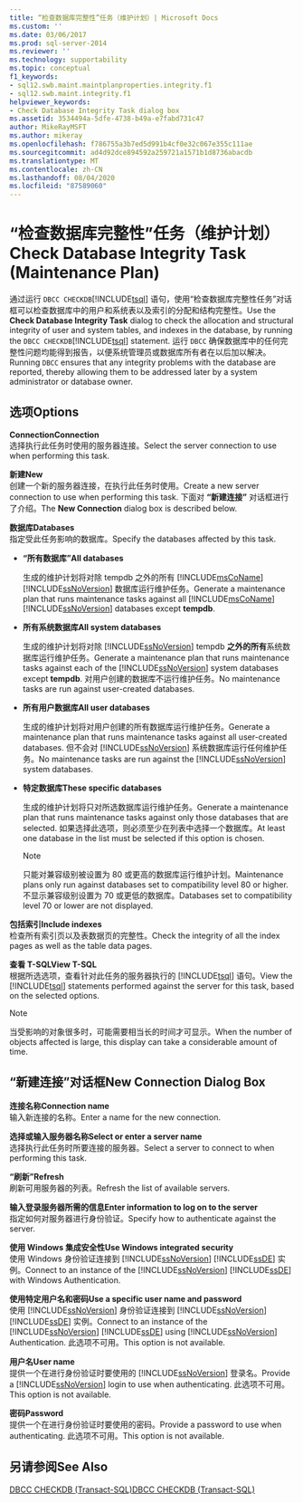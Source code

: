 ```yaml
---
title: “检查数据库完整性”任务（维护计划）| Microsoft Docs
ms.custom: ''
ms.date: 03/06/2017
ms.prod: sql-server-2014
ms.reviewer: ''
ms.technology: supportability
ms.topic: conceptual
f1_keywords:
- sql12.swb.maint.maintplanproperties.integrity.f1
- sql12.swb.maint.integrity.f1
helpviewer_keywords:
- Check Database Integrity Task dialog box
ms.assetid: 3534494a-5dfe-4738-b49a-e7fabd731c47
author: MikeRayMSFT
ms.author: mikeray
ms.openlocfilehash: f786755a3b7ed5d991b4cf0e32c067e355c111ae
ms.sourcegitcommit: ad4d92dce894592a259721a1571b1d8736abacdb
ms.translationtype: MT
ms.contentlocale: zh-CN
ms.lasthandoff: 08/04/2020
ms.locfileid: "87589060"
---
```

# <a name="check-database-integrity-task-maintenance-plan"></a><span data-ttu-id="19591-102">“检查数据库完整性”任务（维护计划）</span><span class="sxs-lookup"><span data-stu-id="19591-102">Check Database Integrity Task (Maintenance Plan)</span></span>
  <span data-ttu-id="19591-103">通过运行 `DBCC CHECKDB`[!INCLUDE[tsql](../../includes/tsql-md.md)] 语句，使用“检查数据库完整性任务”对话框可以检查数据库中的用户和系统表以及索引的分配和结构完整性。</span><span class="sxs-lookup"><span data-stu-id="19591-103">Use the **Check Database Integrity Task** dialog to check the allocation and structural integrity of user and system tables, and indexes in the database, by running the `DBCC CHECKDB`[!INCLUDE[tsql](../../includes/tsql-md.md)] statement.</span></span> <span data-ttu-id="19591-104">运行 `DBCC` 确保数据库中的任何完整性问题均能得到报告，以便系统管理员或数据库所有者在以后加以解决。</span><span class="sxs-lookup"><span data-stu-id="19591-104">Running `DBCC` ensures that any integrity problems with the database are reported, thereby allowing them to be addressed later by a system administrator or database owner.</span></span>  
  
## <a name="options"></a><span data-ttu-id="19591-105">选项</span><span class="sxs-lookup"><span data-stu-id="19591-105">Options</span></span>  
 <span data-ttu-id="19591-106">**Connection**</span><span class="sxs-lookup"><span data-stu-id="19591-106">**Connection**</span></span>  
 <span data-ttu-id="19591-107">选择执行此任务时使用的服务器连接。</span><span class="sxs-lookup"><span data-stu-id="19591-107">Select the server connection to use when performing this task.</span></span>  
  
 <span data-ttu-id="19591-108">**新建**</span><span class="sxs-lookup"><span data-stu-id="19591-108">**New**</span></span>  
 <span data-ttu-id="19591-109">创建一个新的服务器连接，在执行此任务时使用。</span><span class="sxs-lookup"><span data-stu-id="19591-109">Create a new server connection to use when performing this task.</span></span> <span data-ttu-id="19591-110">下面对 **“新建连接”** 对话框进行了介绍。</span><span class="sxs-lookup"><span data-stu-id="19591-110">The **New Connection** dialog box is described below.</span></span>  
  
 <span data-ttu-id="19591-111">**数据库**</span><span class="sxs-lookup"><span data-stu-id="19591-111">**Databases**</span></span>  
 <span data-ttu-id="19591-112">指定受此任务影响的数据库。</span><span class="sxs-lookup"><span data-stu-id="19591-112">Specify the databases affected by this task.</span></span>  
  
-   <span data-ttu-id="19591-113">**“所有数据库”**</span><span class="sxs-lookup"><span data-stu-id="19591-113">**All databases**</span></span>  
  
     <span data-ttu-id="19591-114">生成的维护计划将对除 tempdb 之外的所有 [!INCLUDE[msCoName](../../includes/msconame-md.md)] [!INCLUDE[ssNoVersion](../../includes/ssnoversion-md.md)] 数据库运行维护任务。</span><span class="sxs-lookup"><span data-stu-id="19591-114">Generate a maintenance plan that runs maintenance tasks against all [!INCLUDE[msCoName](../../includes/msconame-md.md)] [!INCLUDE[ssNoVersion](../../includes/ssnoversion-md.md)] databases except **tempdb**.</span></span>  
  
-   <span data-ttu-id="19591-115">**所有系统数据库**</span><span class="sxs-lookup"><span data-stu-id="19591-115">**All system databases**</span></span>  
  
     <span data-ttu-id="19591-116">生成的维护计划将对除 [!INCLUDE[ssNoVersion](../../includes/ssnoversion-md.md)] tempdb **之外的所有**系统数据库运行维护任务。</span><span class="sxs-lookup"><span data-stu-id="19591-116">Generate a maintenance plan that runs maintenance tasks against each of the [!INCLUDE[ssNoVersion](../../includes/ssnoversion-md.md)] system databases except **tempdb**.</span></span> <span data-ttu-id="19591-117">对用户创建的数据库不运行维护任务。</span><span class="sxs-lookup"><span data-stu-id="19591-117">No maintenance tasks are run against user-created databases.</span></span>  
  
-   <span data-ttu-id="19591-118">**所有用户数据库**</span><span class="sxs-lookup"><span data-stu-id="19591-118">**All user databases**</span></span>  
  
     <span data-ttu-id="19591-119">生成的维护计划将对用户创建的所有数据库运行维护任务。</span><span class="sxs-lookup"><span data-stu-id="19591-119">Generate a maintenance plan that runs maintenance tasks against all user-created databases.</span></span> <span data-ttu-id="19591-120">但不会对 [!INCLUDE[ssNoVersion](../../includes/ssnoversion-md.md)] 系统数据库运行任何维护任务。</span><span class="sxs-lookup"><span data-stu-id="19591-120">No maintenance tasks are run against the [!INCLUDE[ssNoVersion](../../includes/ssnoversion-md.md)] system databases.</span></span>  
  
-   <span data-ttu-id="19591-121">**特定数据库**</span><span class="sxs-lookup"><span data-stu-id="19591-121">**These specific databases**</span></span>  
  
     <span data-ttu-id="19591-122">生成的维护计划将只对所选数据库运行维护任务。</span><span class="sxs-lookup"><span data-stu-id="19591-122">Generate a maintenance plan that runs maintenance tasks against only those databases that are selected.</span></span> <span data-ttu-id="19591-123">如果选择此选项，则必须至少在列表中选择一个数据库。</span><span class="sxs-lookup"><span data-stu-id="19591-123">At least one database in the list must be selected if this option is chosen.</span></span>  
  
    > [!NOTE]  
    >  <span data-ttu-id="19591-124">只能对兼容级别被设置为 80 或更高的数据库运行维护计划。</span><span class="sxs-lookup"><span data-stu-id="19591-124">Maintenance plans only run against databases set to compatibility level 80 or higher.</span></span> <span data-ttu-id="19591-125">不显示兼容级别设置为 70 或更低的数据库。</span><span class="sxs-lookup"><span data-stu-id="19591-125">Databases set to compatibility level 70 or lower are not displayed.</span></span>  
  
 <span data-ttu-id="19591-126">**包括索引**</span><span class="sxs-lookup"><span data-stu-id="19591-126">**Include indexes**</span></span>  
 <span data-ttu-id="19591-127">检查所有索引页以及表数据页的完整性。</span><span class="sxs-lookup"><span data-stu-id="19591-127">Check the integrity of all the index pages as well as the table data pages.</span></span>  
  
 <span data-ttu-id="19591-128">**查看 T-SQL**</span><span class="sxs-lookup"><span data-stu-id="19591-128">**View T-SQL**</span></span>  
 <span data-ttu-id="19591-129">根据所选选项，查看针对此任务的服务器执行的 [!INCLUDE[tsql](../../includes/tsql-md.md)] 语句。</span><span class="sxs-lookup"><span data-stu-id="19591-129">View the [!INCLUDE[tsql](../../includes/tsql-md.md)] statements performed against the server for this task, based on the selected options.</span></span>  
  
> [!NOTE]  
>  <span data-ttu-id="19591-130">当受影响的对象很多时，可能需要相当长的时间才可显示。</span><span class="sxs-lookup"><span data-stu-id="19591-130">When the number of objects affected is large, this display can take a considerable amount of time.</span></span>  
  
## <a name="new-connection-dialog-box"></a><span data-ttu-id="19591-131">“新建连接”对话框</span><span class="sxs-lookup"><span data-stu-id="19591-131">New Connection Dialog Box</span></span>  
 <span data-ttu-id="19591-132">**连接名称**</span><span class="sxs-lookup"><span data-stu-id="19591-132">**Connection name**</span></span>  
 <span data-ttu-id="19591-133">输入新连接的名称。</span><span class="sxs-lookup"><span data-stu-id="19591-133">Enter a name for the new connection.</span></span>  
  
 <span data-ttu-id="19591-134">**选择或输入服务器名称**</span><span class="sxs-lookup"><span data-stu-id="19591-134">**Select or enter a server name**</span></span>  
 <span data-ttu-id="19591-135">选择执行此任务时所要连接的服务器。</span><span class="sxs-lookup"><span data-stu-id="19591-135">Select a server to connect to when performing this task.</span></span>  
  
 <span data-ttu-id="19591-136">**“刷新”**</span><span class="sxs-lookup"><span data-stu-id="19591-136">**Refresh**</span></span>  
 <span data-ttu-id="19591-137">刷新可用服务器的列表。</span><span class="sxs-lookup"><span data-stu-id="19591-137">Refresh the list of available servers.</span></span>  
  
 <span data-ttu-id="19591-138">**输入登录服务器所需的信息**</span><span class="sxs-lookup"><span data-stu-id="19591-138">**Enter information to log on to the server**</span></span>  
 <span data-ttu-id="19591-139">指定如何对服务器进行身份验证。</span><span class="sxs-lookup"><span data-stu-id="19591-139">Specify how to authenticate against the server.</span></span>  
  
 <span data-ttu-id="19591-140">**使用 Windows 集成安全性**</span><span class="sxs-lookup"><span data-stu-id="19591-140">**Use Windows integrated security**</span></span>  
 <span data-ttu-id="19591-141">使用 Windows 身份验证连接到 [!INCLUDE[ssNoVersion](../../includes/ssnoversion-md.md)] [!INCLUDE[ssDE](../../includes/ssde-md.md)] 实例。</span><span class="sxs-lookup"><span data-stu-id="19591-141">Connect to an instance of the [!INCLUDE[ssNoVersion](../../includes/ssnoversion-md.md)] [!INCLUDE[ssDE](../../includes/ssde-md.md)] with Windows Authentication.</span></span>  
  
 <span data-ttu-id="19591-142">**使用特定用户名和密码**</span><span class="sxs-lookup"><span data-stu-id="19591-142">**Use a specific user name and password**</span></span>  
 <span data-ttu-id="19591-143">使用 [!INCLUDE[ssNoVersion](../../includes/ssnoversion-md.md)] 身份验证连接到 [!INCLUDE[ssNoVersion](../../includes/ssnoversion-md.md)] [!INCLUDE[ssDE](../../includes/ssde-md.md)] 实例。</span><span class="sxs-lookup"><span data-stu-id="19591-143">Connect to an instance of the [!INCLUDE[ssNoVersion](../../includes/ssnoversion-md.md)] [!INCLUDE[ssDE](../../includes/ssde-md.md)] using [!INCLUDE[ssNoVersion](../../includes/ssnoversion-md.md)] Authentication.</span></span> <span data-ttu-id="19591-144">此选项不可用。</span><span class="sxs-lookup"><span data-stu-id="19591-144">This option is not available.</span></span>  
  
 <span data-ttu-id="19591-145">**用户名**</span><span class="sxs-lookup"><span data-stu-id="19591-145">**User name**</span></span>  
 <span data-ttu-id="19591-146">提供一个在进行身份验证时要使用的 [!INCLUDE[ssNoVersion](../../includes/ssnoversion-md.md)] 登录名。</span><span class="sxs-lookup"><span data-stu-id="19591-146">Provide a [!INCLUDE[ssNoVersion](../../includes/ssnoversion-md.md)] login to use when authenticating.</span></span> <span data-ttu-id="19591-147">此选项不可用。</span><span class="sxs-lookup"><span data-stu-id="19591-147">This option is not available.</span></span>  
  
 <span data-ttu-id="19591-148">**密码**</span><span class="sxs-lookup"><span data-stu-id="19591-148">**Password**</span></span>  
 <span data-ttu-id="19591-149">提供一个在进行身份验证时要使用的密码。</span><span class="sxs-lookup"><span data-stu-id="19591-149">Provide a password to use when authenticating.</span></span> <span data-ttu-id="19591-150">此选项不可用。</span><span class="sxs-lookup"><span data-stu-id="19591-150">This option is not available.</span></span>  
  
## <a name="see-also"></a><span data-ttu-id="19591-151">另请参阅</span><span class="sxs-lookup"><span data-stu-id="19591-151">See Also</span></span>  
 [<span data-ttu-id="19591-152">DBCC CHECKDB (Transact-SQL)</span><span class="sxs-lookup"><span data-stu-id="19591-152">DBCC CHECKDB &#40;Transact-SQL&#41;</span></span>](/sql/t-sql/database-console-commands/dbcc-checkdb-transact-sql)  
  
  
